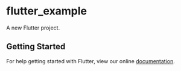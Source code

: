 # flutter_example

A new Flutter project.

## Getting Started

For help getting started with Flutter, view our online
[documentation](https://flutter.io/).

